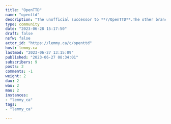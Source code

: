 ```yaml
---
title: "OpenTTD" 
name: "openttd"
description: "The unofficial successor to **r/OpenTTD**.The other branches are on the [sh.itjust.works](https://sh.itjust.works/c/openttd) and [lemmy.ca](https://lemmy.zip/c/openttd) instances, you can subscribe to them on Lemmy.ca by using [this page](https://sh.itjust.works/c/openttd@lemmy.zca) and [this page](https://sh.itjust.works/c/openttd@lemmy.ca)!"
type: community
date: "2023-06-28 15:17:50"
draft: false
nsfw: false
actor_id: "https://lemmy.ca/c/openttd"
host: lemmy.ca
lastmod: "2023-06-27 13:15:09"
published: "2023-06-27 08:34:01"
subscribers: 9
posts: 2
comments: -1
weight: 2
dau: 2
wau: 2
mau: 2
instances:
- "lemmy_ca"
tags: 
- "lemmy_ca"

---
```

